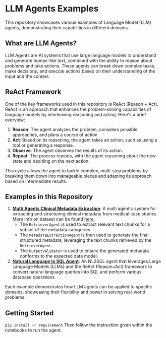 # LLM Agents Examples

This repository showcases various examples of Language Model (LLM) agents, demonstrating their capabilities in different domains. 

## What are LLM Agents?

LLM Agents are AI systems that use large language models to understand and generate human-like text, combined with the ability to reason about problems and take actions. These agents can break down complex tasks, make decisions, and execute actions based on their understanding of the input and the context.

## ReAct Framework

One of the key frameworks used in this repository is ReAct (Reason + Act). ReAct is an approach that enhances the problem-solving capabilities of language models by interleaving reasoning and acting. Here's a brief overview:

1. **Reason**: The agent analyzes the problem, considers possible approaches, and plans a course of action.
2. **Act**: Based on its reasoning, the agent takes an action, such as using a tool or generating a response.
3. **Observe**: The agent observes the results of its action.
4. **Repeat**: The process repeats, with the agent reasoning about the new state and deciding on the next action.

This cycle allows the agent to tackle complex, multi-step problems by breaking them down into manageable pieces and adapting its approach based on intermediate results.

## Examples in this Repository

1. [**Multi Agents Clinical Metadata Extraction**](clinical_ie_multi_agents.ipynb):  A multi agentic system for extracting and structuring clinical metadata from medical case studies. More info on dataset can be found [here](https://figshare.com/collections/MACCRs/4220324/4).
    * The `RetrieverAgent` is used to extract relevant text chunks for a subset of the metadata categories.
    * The `MetadataExtractionAgent` is then used to generate the final structured metadata, leveraging the text chunks retrieved by the `RetrieverAgent`.
    * The `OutputValidator` is used to ensure the generated metadata conforms to the expected data model.
2. [**Natural Language to SQL Agent**](nl2sql_agent.ipynb): An NL2SQL agent that leverages Large Language Models (LLMs) and the ReAct (Reason+Act) framework to convert natural language queries into SQL and perform various database operations.

Each example demonstrates how LLM agents can be applied to specific domains, showcasing their flexibility and power in solving real-world problems.

## Getting Started
`pip install -r requirement`
Then follow the instruction given within the notebooks to run the agent.